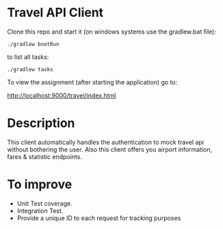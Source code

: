 Travel API Client 
=================

Clone this repo and start it (on windows systems use the gradlew.bat file):

`./gradlew bootRun`

to list all tasks:

`./gradlew tasks`

To view the assignment (after starting the application) go to:

[http://localhost:9000/travel/index.html](http://localhost:9000/travel/index.html)

# Description
This client automatically handles the authentication to mock travel api without bothering the user.
Also this client offers you airport information, fares & statistic endpoints.

# To improve

- Unit Test coverage.
- Integration Test.
- Provide a unique ID to each request for tracking purposes
